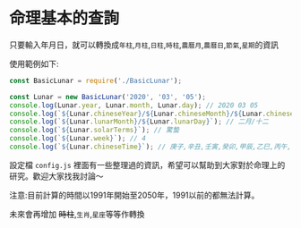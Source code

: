 # 命理基本的查詢

只要輸入年月日，就可以轉換成`年柱`,`月柱`,`日柱`,`時柱`,`農曆月`,`農曆日`,`節氣`,`星期`的資訊

使用範例如下:
```js
const BasicLunar = require('./BasicLunar');

const Lunar = new BasicLunar('2020', '03', '05');
console.log(Lunar.year, Lunar.month, Lunar.day); // 2020 03 05
console.log(`${Lunar.chineseYear}/${Lunar.chineseMonth}/${Lunar.chineseDay}`); // 庚子/己卯/丁未
console.log(`${Lunar.lunarMonth}/${Lunar.lunarDay}`); // 二月/十二
console.log(`${Lunar.solarTerms}`); // 驚蟄
console.log(`${Lunar.week}`); // 4
console.log(`${Lunar.chineseTime}`); // 庚子,辛丑,壬寅,癸卯,甲辰,乙巳,丙午,丁未,戊申,己酉,庚戌,辛亥
```

設定檔 `config.js` 裡面有一些整理過的資訊，希望可以幫助到大家對於命理上的研究。歡迎大家找我討論～

注意:目前計算的時間以1991年開始至2050年，1991以前的都無法計算。

未來會再增加 ~~時柱~~,`生肖`,`星座`等等作轉換
